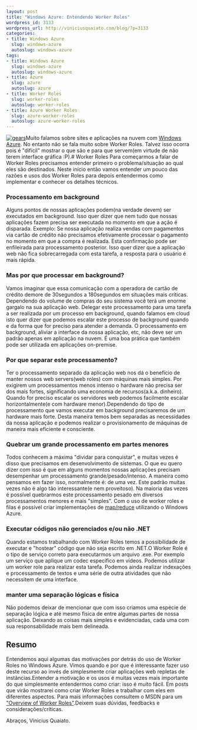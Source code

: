 ```yaml
--- 
layout: post
title: "Windows Azure: Entendendo Worker Roles"
wordpress_id: 3133
wordpress_url: http://viniciusquaiato.com/blog/?p=3133
categories: 
- title: Windows Azure
  slug: windows-azure
  autoslug: windows-azure
tags: 
- title: Windows Azure
  slug: windows-azure
  autoslug: windows-azure
- title: Azure
  slug: azure
  autoslug: azure
- title: Worker Roles
  slug: worker-roles
  autoslug: worker-roles
- title: Azure Worker Roles
  slug: azure-worker-roles
  autoslug: azure-worker-roles
---
```

[![gears](http://viniciusquaiato.com/images_posts/gears-150x150.jpg "gears")](http://viniciusquaiato.com/images_posts/gears.jpg)Muito falamos sobre sites e aplicações na nuvem com [Windows Azure](http://viniciusquaiato.com/blog/category/windows-azure/). No entanto não se fala muito sobre Worker Roles. Talvez isso ocorra pois é "difícil" mostrar o que são e para que servem(em virtude de não terem interface gráfica :P).# Worker Roles
Para começarmos a falar de Worker Roles precisamos entender primeiro o problema/situação ao qual eles são destinados. Neste início então vamos entender um pouco das razões e usos dos Worker Roles para depois entendermos como implementar e conhecer os detalhes técnicos.

### Processamento em background
Alguns pontos de nossas aplicações podem(na verdade devem) ser executados em background. Isso quer dizer que nem tudo que nossas aplicações fazem precisa ser executada no momento em que a ação é disparada. Exemplo: Se nossa aplicação realiza vendas com pagamentos via cartão de crédito não precisamos efetivamente processar o pagamento no momento em que a compra é realizada. Esta confirmação pode ser enfileirada para processamento posterior. Isso quer dizer que a aplicação web não fica sobrecarregada com esta tarefa, a resposta para o usuário é mais rápida.

### Mas por que processar em background?
Vamos imaginar que essa comunicação com a operadora de cartão de crédito demore de 30segundos a 180segundos em situações mais críticas. Dependendo do volume de compras do seu sistema você terá um enorme gargalo na sua aplicação web. Delegar este processamento para uma tarefa a ser realizada por um processo em background, quando falamos em cloud isto quer dizer que podemos escalar este processo de background quando e da forma que for preciso para atender a demanda. O processamento em background, aliviar a interface da nossa aplicação, etc, não deve ser um padrão apenas em aplicação na nuvem. É uma boa prática que também pode ser utilizada em aplicações on-premise.

### Por que separar este processamento?
Ter o processamento separado da aplicação web nos dá o benefício de manter nossos web servers(web roles) com máquinas mais simples. Por exigirem um processamentos menos intenso o hardware não precisa ser dos mais fortes, significando uma economia de recursos(a.k.a. dinheiro). Quando for preciso escalar os servidores web podemos facilmente escalar horizontalmente(e com hardware menor).Dependendo do tipo de processamento que vamos executar em background precisaremos de um hardware mais forte. Desta maneira temos bem separadas as necessidades da nossa aplicação e podemos realizar o provisionamento de máquinas de maneira mais eficiente e consciente.

### Quebrar um grande processamento em partes menores
Todos conhecem a máxima "dividar para conquistar", e muitas vezes é disso que precisamos em desenvolvimento de sistemas. O que eu quero dizer com isso é que em alguns momentos nossas aplicações precisam desempenhar um processamento grande/pesado/intenso. A maneira como pensamos em fazer isso, normalmente é: de uma vez. Este padrão muitas vezes não é algo tão interessante(e nem proveitoso).  Na maioria das vezes é possível quebrarmos este processamento pesado em diversos processamentos menores e mais "simples". Com o uso de worker roles e filas é possível criar implementações de [map/reduce](http://en.wikipedia.org/wiki/MapReduce) utilizando o Windows Azure.

### Executar códigos não gerenciados e/ou não .NET
Quando estamos trabalhando com Worker Roles temos a possibilidade de executar e "hostear" código que não seja escrito em .NET.O Worker Role é o tipo de serviço correto para executarmos um arquivo .exe. Por exemplo um serviço que aplique um codec específico em vídeos. Podemos utilizar um worker role para realizar esta tarefa. Podemos ainda realizar indexações e processamento de textos e uma série de outra atividades que não necessitem de uma interface. 

### manter uma separação lógicas e física
Não podemos deixar de mencionar que com isso criamos uma espécie de separação lógica e até mesmo física de entre algumas partes de nossa aplicação. Deixando as coisas mais simples e evidenciadas, cada uma com sua responsabilidade mais bem delineada.

## Resumo
Entendemos aqui algumas das motivações por detrás do uso de Worker Roles no Windows Azure. Vimos quando e por que é interessante fazer uso deste recurso ao invés de simplesmente criar aplicações web repletas de instâncias.Entender a motivação e os usos é muitas vezes mais importante do que simplesmente entendermos como criar: isso é muito fácil. Em posts que virão mostrarei como criar Worker Roles e trabalhar com eles em diferentes aspectos. Para mais informações consultem o MSDN para um ["Overview of Worker Roles"](http://msdn.microsoft.com/en-us/library/gg433065.aspx).Deixem suas dúvidas, feedbacks e considerações/críticas.

Abraços,
Vinicius Quaiato.
